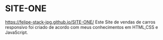 # SITE-ONE

https://felipe-stack-jpg.github.io/SITE-ONE/
 Este Site de vendas de carros responsivo foi criado de acordo com meus conhecimentos em HTML,CSS e JavaScript.
